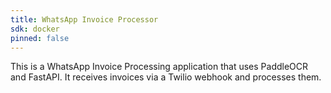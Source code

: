 ```yaml
---
title: WhatsApp Invoice Processor
sdk: docker
pinned: false
---
```


This is a WhatsApp Invoice Processing application that uses PaddleOCR and FastAPI. It receives invoices via a Twilio webhook and processes them.
